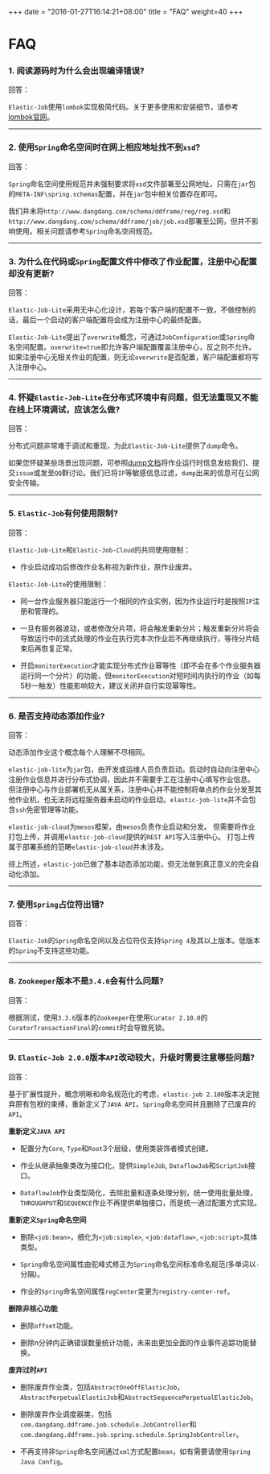 +++
date = "2016-01-27T16:14:21+08:00"
title = "FAQ"
weight=40
+++

# FAQ

### 1. 阅读源码时为什么会出现编译错误?

回答：

`Elastic-Job`使用`lombok`实现极简代码。关于更多使用和安装细节，请参考[lombok官网](https://projectlombok.org/download.html)。

***

### 2. 使用`Spring`命名空间时在网上相应地址找不到`xsd`?

回答：

`Spring`命名空间使用规范并未强制要求将`xsd`文件部署至公网地址，只需在`jar`包的`META-INF\spring.schemas`配置，并在`jar`包中相关位置存在即可。

我们并未将`http://www.dangdang.com/schema/ddframe/reg/reg.xsd`和`http://www.dangdang.com/schema/ddframe/job/job.xsd`部署至公网，但并不影响使用。相关问题请参考`Spring`命名空间规范。

***

### 3. 为什么在代码或`Spring`配置文件中修改了作业配置，注册中心配置却没有更新?

回答：

`Elastic-Job-Lite`采用无中心化设计，若每个客户端的配置不一致，不做控制的话，最后一个启动的客户端配置将会成为注册中心的最终配置。

`Elastic-Job-Lite`提出了`overwrite`概念，可通过`JobConfiguration`或`Spring`命名空间配置。`overwrite=true`即允许客户端配置覆盖注册中心，反之则不允许。如果注册中心无相关作业的配置，则无论`overwrite`是否配置，客户端配置都将写入注册中心。

***

### 4. 怀疑`Elastic-Job-Lite`在分布式环境中有问题，但无法重现又不能在线上环境调试，应该怎么做?

回答：

分布式问题非常难于调试和重现，为此`Elastic-Job-Lite`提供了`dump`命令。

如果您怀疑某些场景出现问题，可参照[dump文档](../user_guide/other/lite_dump/)将作业运行时信息发给我们、提交`issue`或发至`QQ`群讨论。我们已将`IP`等敏感信息过滤，`dump`出来的信息可在公网安全传输。

***

### 5. `Elastic-Job`有何使用限制?

回答：

`Elastic-Job-Lite`和`Elastic-Job-Cloud`的共同使用限制：

* 作业启动成功后修改作业名称视为新作业，原作业废弃。

`Elastic-Job-Lite`的使用限制：

* 同一台作业服务器只能运行一个相同的作业实例，因为作业运行时是按照`IP`注册和管理的。

* 一旦有服务器波动，或者修改分片项，将会触发重新分片；触发重新分片将会导致运行中的流式处理的作业在执行完本次作业后不再继续执行，等待分片结束后再恢复正常。

* 开启`monitorExecution`才能实现分布式作业幂等性（即不会在多个作业服务器运行同一个分片）的功能，但`monitorExecution`对短时间内执行的作业（如每5秒一触发）性能影响较大，建议关闭并自行实现幂等性。

***

### 6. 是否支持动态添加作业?

回答：

动态添加作业这个概念每个人理解不尽相同。

`elastic-job-lite`为`jar`包，由开发或运维人员负责启动。启动时自动向注册中心注册作业信息并进行分布式协调，因此并不需要手工在注册中心填写作业信息。
但注册中心与作业部署机无从属关系，注册中心并不能控制将单点的作业分发至其他作业机，也无法将远程服务器未启动的作业启动。`elastic-job-lite`并不会包含`ssh`免密管理等功能。

`elastic-job-cloud`为`mesos`框架，由`mesos`负责作业启动和分发。
但需要将作业打包上传，并调用`elastic-job-cloud`提供的`REST API`写入注册中心。
打包上传属于部署系统的范畴`elastic-job-cloud`并未涉及。

综上所述，`elastic-job`已做了基本动态添加功能，但无法做到真正意义的完全自动化添加。

***

### 7. 使用`Spring`占位符出错?

回答：

`Elastic-Job`的`Spring`命名空间以及占位符仅支持`Spring 4`及其以上版本。低版本的`Spring`不支持这些功能。

***

### 8. `Zookeeper`版本不是`3.4.6`会有什么问题?

回答：

根据测试，使用`3.3.6`版本的`Zookeeper`在使用`Curator 2.10.0`的`CuratorTransactionFinal`的`commit`时会导致死锁。

***

### 9. `Elastic-Job 2.0.0`版本`API`改动较大，升级时需要注意哪些问题?

回答：

基于扩展性提升，概念明晰和命名规范化的考虑，`elastic-job 2.100`版本决定抛弃原有包袱的束缚，重新定义了`JAVA API`，`Spring`命名空间并且删除了已废弃的`API`。

**重新定义`JAVA API`**

* 配置分为`Core`, `Type`和`Root`3个层级，使用类装饰者模式创建。

* 作业从继承抽象类改为接口化，提供`SimpleJob`, `DataflowJob`和`ScriptJob`接口。

* `DataflowJob`作业类型简化，去除批量和逐条处理分别，统一使用批量处理，`THROUGHPUT`和`SEQUENCE`作业不再提供单独接口，而是统一通过配置方式实现。

**重新定义`Spring`命名空间**

* 删除`<job:bean>`，细化为`<job:simple>`, `<job:dataflow>`, `<job:script>`具体类型。

* `Spring`命名空间属性由驼峰式修正为`Spring`命名空间标准命名规范(多单词以`-`分隔)。

* 作业的`Spring`命名空间属性`regCenter`变更为`registry-center-ref`。

**删除非核心功能**

* 删除`offset`功能。

* 删除n分钟内正确错误数量统计功能，未来由更加全面的作业事件追踪功能替换。

**废弃过时`API`**

* 删除废弃作业类，包括`AbstractOneOffElasticJob`，`AbstractPerpetualElasticJob`和`AbstractSequencePerpetualElasticJob`。

* 删除废弃作业调度器类，包括`com.dangdang.ddframe.job.schedule.JobController`和`com.dangdang.ddframe.job.spring.schedule.SpringJobController`。

* 不再支持非`Spring`命名空间通过`xml`方式配置`bean`，如有需要请使用`Spring Java Config`。
